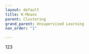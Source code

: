 ```yaml
---
layout: default
title: K-Means
parent: Clustering
grand_parent: Unsupervised Learning
nav_order: "1"

---
```

123